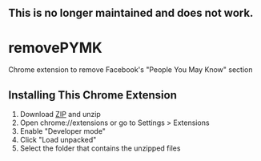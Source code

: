 ## This is no longer maintained and does not work.

# removePYMK
Chrome extension to remove Facebook's "People You May Know" section

## Installing This Chrome Extension

1. Download [ZIP](https://github.com/nnaro/removePYMK/archive/master.zip) and unzip
2. Open chrome://extensions or go to Settings > Extensions
3. Enable "Developer mode"
4. Click "Load unpacked"
5. Select the folder that contains the unzipped files
